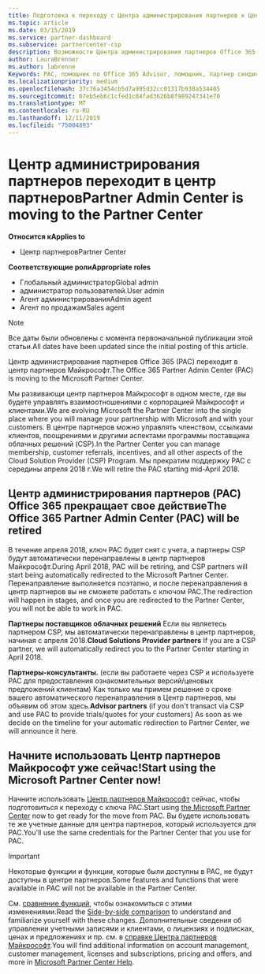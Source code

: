 ```yaml
---
title: Подготовка к переходу с Центра администрирования партнеров к Центру партнеров | Центр партнеров
ms.topic: article
ms.date: 03/15/2019
ms.service: partner-dashboard
ms.subservice: partnercenter-csp
description: Возможности Центра администрирования партнеров Office 365 переносятся в Центр партнеров.
author: LauraBrenner
ms.author: labrenne
Keywords: PAC, помощник по Office 365 Advisor, помощник, партнер синдикации, снятие с учета PAC, упразднение PAC
ms.localizationpriority: medium
ms.openlocfilehash: 37c76a3454cb5d7a995d32cc01317b938a534405
ms.sourcegitcommit: 07eb5eb6c1cfed1c84fad3626b8f989247341e70
ms.translationtype: MT
ms.contentlocale: ru-RU
ms.lasthandoff: 12/11/2019
ms.locfileid: "75004893"
---
```

# <a name="partner-admin-center-is-moving-to-the-partner-center"></a><span data-ttu-id="3ab10-104">Центр администрирования партнеров переходит в центр партнеров</span><span class="sxs-lookup"><span data-stu-id="3ab10-104">Partner Admin Center is moving to the Partner Center</span></span>

<span data-ttu-id="3ab10-105">**Относится к**</span><span class="sxs-lookup"><span data-stu-id="3ab10-105">**Applies to**</span></span>

-  <span data-ttu-id="3ab10-106">Центр партнеров</span><span class="sxs-lookup"><span data-stu-id="3ab10-106">Partner Center</span></span>

<span data-ttu-id="3ab10-107">**Соответствующие роли**</span><span class="sxs-lookup"><span data-stu-id="3ab10-107">**Appropriate roles**</span></span>
-   <span data-ttu-id="3ab10-108">Глобальный администратор</span><span class="sxs-lookup"><span data-stu-id="3ab10-108">Global admin</span></span>
-   <span data-ttu-id="3ab10-109">администратор пользователей.</span><span class="sxs-lookup"><span data-stu-id="3ab10-109">User admin</span></span>
-   <span data-ttu-id="3ab10-110">Агент администрирования</span><span class="sxs-lookup"><span data-stu-id="3ab10-110">Admin agent</span></span>
-   <span data-ttu-id="3ab10-111">Агент по продажам</span><span class="sxs-lookup"><span data-stu-id="3ab10-111">Sales agent</span></span>

> [!NOTE]  
>  <span data-ttu-id="3ab10-112">Все даты были обновлены с момента первоначальной публикации этой статьи.</span><span class="sxs-lookup"><span data-stu-id="3ab10-112">All dates have been updated since the initial posting of this article.</span></span>

<span data-ttu-id="3ab10-113">Центр администрирования партнеров Office 365 (PAC) переходит в центр партнеров Майкрософт.</span><span class="sxs-lookup"><span data-stu-id="3ab10-113">The Office 365 Partner Admin Center (PAC) is moving to the Microsoft Partner Center.</span></span>

<span data-ttu-id="3ab10-114">Мы развивающи центр партнеров Майкрософт в одном месте, где вы будете управлять взаимоотношениями с корпорацией Майкрософт и клиентами.</span><span class="sxs-lookup"><span data-stu-id="3ab10-114">We are evolving Microsoft the Partner Center into the single place where you will manage your partnership with Microsoft and with your customers.</span></span> <span data-ttu-id="3ab10-115">В центре партнеров можно управлять членством, ссылками клиентов, поощрениями и другими аспектами программы поставщика облачных решений (CSP).</span><span class="sxs-lookup"><span data-stu-id="3ab10-115">In the Partner Center you can manage membership, customer referrals, incentives, and all other aspects of the Cloud Solution Provider (CSP) Program.</span></span> <span data-ttu-id="3ab10-116">Мы прекратим поддержку PAC с середины апреля 2018 г.</span><span class="sxs-lookup"><span data-stu-id="3ab10-116">We will retire the PAC starting mid-April 2018.</span></span>

## <a name="the-office-365-partner-admin-center-pac-will-be-retired"></a><span data-ttu-id="3ab10-117">Центр администрирования партнеров (PAC) Office 365 прекращает свое действие</span><span class="sxs-lookup"><span data-stu-id="3ab10-117">The Office 365 Partner Admin Center (PAC) will be retired</span></span>

<span data-ttu-id="3ab10-118">В течение апреля 2018, ключ PAC будет снят с учета, а партнеры CSP будут автоматически перенаправлены в центр партнеров Майкрософт.</span><span class="sxs-lookup"><span data-stu-id="3ab10-118">During April 2018, PAC will be retiring, and CSP partners will start being automatically redirected to the Microsoft Partner Center.</span></span> <span data-ttu-id="3ab10-119">Перенаправление выполняется поэтапно, и после перенаправления в центр партнеров вы не сможете работать с ключом PAC.</span><span class="sxs-lookup"><span data-stu-id="3ab10-119">The redirection will happen in stages, and once you are redirected to the Partner Center, you will not be able to work in PAC.</span></span> 

<span data-ttu-id="3ab10-120">**Партнеры поставщиков облачных решений** Если вы являетесь партнером CSP, мы автоматически перенаправлены в центр партнеров, начиная с апреля 2018.</span><span class="sxs-lookup"><span data-stu-id="3ab10-120">**Cloud Solutions Provider partners** If you are a CSP partner, we will automatically redirect you to the Partner Center starting in April 2018.</span></span> 

<span data-ttu-id="3ab10-121">**Партнеры-консультанты.** (если вы работаете через CSP и используете PAC для предоставления ознакомительных версий/ценовых предложений клиентам) Как только мы примем решение о сроке вашего автоматического перенаправления в Центр партнеров, мы объявим об этом здесь.</span><span class="sxs-lookup"><span data-stu-id="3ab10-121">**Advisor partners** (if you don't transact via CSP and use PAC to provide trials/quotes for your customers) As soon as we decide on the timeline for your automatic redirection to Partner Center, we will announce it here.</span></span> 


## <a name="start-using-the-microsoft-partner-center-now"></a><span data-ttu-id="3ab10-122">Начните использовать Центр партнеров Майкрософт уже сейчас!</span><span class="sxs-lookup"><span data-stu-id="3ab10-122">Start using the Microsoft Partner Center now!</span></span>

<span data-ttu-id="3ab10-123">Начните использовать [Центр партнеров Майкрософт](https://partnercenter.microsoft.com/) сейчас, чтобы подготовиться к переходу с ключа PAC.</span><span class="sxs-lookup"><span data-stu-id="3ab10-123">Start using [the Microsoft Partner Center](https://partnercenter.microsoft.com/)  now to get ready for the move from PAC.</span></span>  <span data-ttu-id="3ab10-124">Вы будете использовать те же учетные данные для центра партнеров, который используется для PAC.</span><span class="sxs-lookup"><span data-stu-id="3ab10-124">You'll use the same credentials for the Partner Center that you use for PAC.</span></span> 

> [!IMPORTANT]  
> <span data-ttu-id="3ab10-125">Некоторые функции и функции, которые были доступны в PAC, не будут доступны в центре партнеров.</span><span class="sxs-lookup"><span data-stu-id="3ab10-125">Some features and functions that were available in PAC will not be available in the Partner Center.</span></span>

 <span data-ttu-id="3ab10-126">См. [сравнение функций](moving-from-pac-to-pc.md), чтобы ознакомиться с этими изменениями.</span><span class="sxs-lookup"><span data-stu-id="3ab10-126">Read the [Side-by-side comparison](moving-from-pac-to-pc.md) to understand and familiarize yourself with these changes.</span></span>  <span data-ttu-id="3ab10-127">Дополнительные сведения об управлении учетными записями и клиентами, о лицензиях и подписках, ценах и предложениях и пр. см. в [справке Центра партнеров Майкрософт](https://partnercenter.microsoft.com/partner/help).</span><span class="sxs-lookup"><span data-stu-id="3ab10-127">You will find additional information on account management, customer management, licenses and subscriptions, pricing and offers, and more in [Microsoft Partner Center Help](https://partnercenter.microsoft.com/partner/help).</span></span>

 
